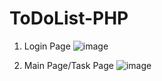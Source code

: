 ﻿# ToDoList-PHP
 1. Login Page
    ![image](https://github.com/user-attachments/assets/6dff784a-7ff5-49f8-82fc-4e42a7c9cb02)

 3. Main Page/Task Page
    ![image](https://github.com/user-attachments/assets/100a8142-a827-4501-8504-998d58e5d933)

